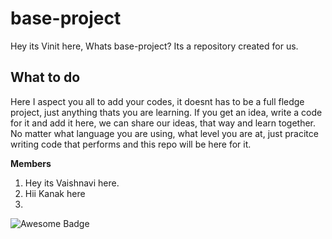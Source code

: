 # base-project
Hey its Vinit here, Whats base-project? Its a repository created for us. 

## What to do
Here I aspect you all to add your codes, it doesnt has to be a full fledge project, just anything thats you are learning.
If you get an idea, write a code for it and add it here, we can share our ideas, that way and learn together.
No matter what language you are using, what level you are at, just pracitce writing code that performs and this repo will be here for it.

**Members**
1. Hey its Vaishnavi here.
2. Hii Kanak here
3. <Hieeee Mayaaaank_Here>




![Awesome Badge](https://img.shields.io/badge/Status-Active-green)
